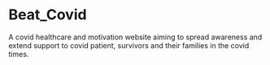# Beat_Covid
A covid healthcare and motivation website aiming to spread awareness and extend support to covid patient, survivors and their families in the covid times. 
